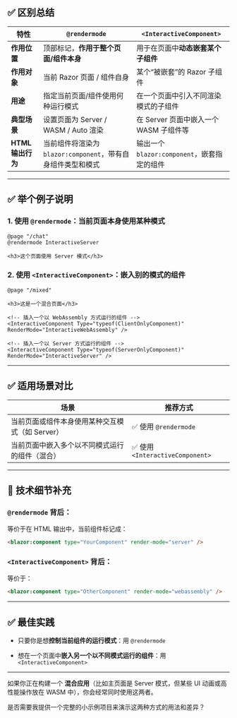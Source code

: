 
## ✅ 区别总结

| 特性            | `@rendermode`                           | `<InteractiveComponent>`        |
| ------------- | --------------------------------------- | ------------------------------- |
| **作用位置**      | 顶部标记，**作用于整个页面/组件本身**                   | 用于在页面中**动态嵌套某个子组件**             |
| **作用对象**      | 当前 Razor 页面 / 组件自身                      | 某个“被嵌套”的 Razor 子组件              |
| **用途**        | 指定当前页面/组件使用何种运行模式                       | 在一个页面中引入不同渲染模式的子组件              |
| **典型场景**      | 设置页面为 Server / WASM / Auto 渲染           | 在 Server 页面中嵌入一个 WASM 子组件等      |
| **HTML 输出行为** | 当前组件将渲染为 `blazor:component`，带有自身组件类型和模式 | 输出一个 `blazor:component`，嵌套指定的组件 |

---

## ✅ 举个例子说明

### 1. 使用 `@rendermode`：当前页面本身使用某种模式

```razor
@page "/chat"
@rendermode InteractiveServer

<h3>这个页面使用 Server 模式</h3>
```

### 2. 使用 `<InteractiveComponent>`：嵌入别的模式的组件

```razor
@page "/mixed"

<h3>这是一个混合页面</h3>

<!-- 插入一个以 WebAssembly 方式运行的组件 -->
<InteractiveComponent Type="typeof(ClientOnlyComponent)" RenderMode="InteractiveWebAssembly" />

<!-- 插入一个以 Server 方式运行的组件 -->
<InteractiveComponent Type="typeof(ServerOnlyComponent)" RenderMode="InteractiveServer" />
```

---

## ✅ 适用场景对比

|场景|推荐方式|
|---|---|
|当前页面或组件本身使用某种交互模式（如 Server）|✅ 使用 `@rendermode`|
|当前页面中嵌入多个以不同模式运行的组件（混合）|✅ 使用 `<InteractiveComponent>`|

---

## 🔎 技术细节补充

### `@rendermode` 背后：

等价于在 HTML 输出中，当前组件标记成：

```html
<blazor:component type="YourComponent" render-mode="server" />
```

### `<InteractiveComponent>` 背后：

等价于：

```html
<blazor:component type="OtherComponent" render-mode="webassembly" />
```

---

## ✅ 最佳实践

- 只要你是想**控制当前组件的运行模式**：用 `@rendermode`
    
- 想在一个页面中**嵌入另一个以不同模式运行的组件**：用 `<InteractiveComponent>`
    

---

如果你正在构建一个 **混合应用**（比如主页面是 Server 模式，但某些 UI 动画或高性能操作放在 WASM 中），你会经常同时使用这两者。

是否需要我提供一个完整的小示例项目来演示这两种方式的用法和差异？